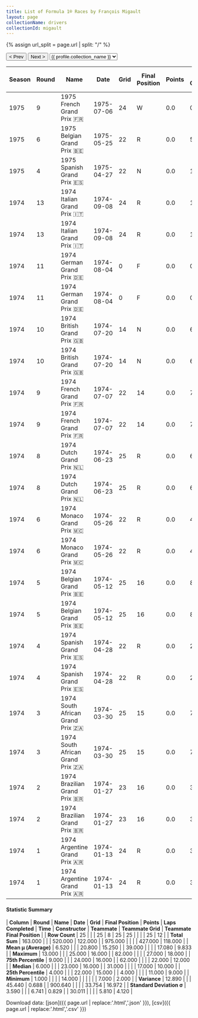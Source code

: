 ```yaml
---
title: List of Formula 1® Races by François Migault
layout: page
collectionName: drivers
collectionId: migault
---
```


{% assign url_split = page.url | split: "/" %}
<div id="collection-navigation">
<button onclick="selector.options[selector.selectedIndex-1].value && (window.location = selector.options[selector.selectedIndex-1].value);">&lt; Prev</button>
<button onclick="selector.options[selector.selectedIndex+1].value && (window.location = selector.options[selector.selectedIndex+1].value);">Next &gt;</button>
<select id="selector" onchange="this.options[this.selectedIndex].value && (window.location = this.options[this.selectedIndex].value);">
  {% for collectionId in site.data[page.collectionName].refs %}
    {% if collectionId == page.collectionId %}
      {% assign selected = "selected" %}
    {% else %}
      {% assign selected = "" %}
    {% endif %}
    {% assign profile = site.data[page.collectionName][collectionId].profile %}
    <option value="/f1/{{ page.collectionName }}/{{ collectionId }}/{{ url_split[4] }}" {{ selected }}>{{ profile.collection_name }}</option>
  {% endfor %}
</select>
</div>

| Season | Round | Name | Date | Grid | Final Position | Points | Laps Completed | Time | Constructor | Teammate | Teammate Grid | Teammate Final Position |
|--|--|--|--|--|--|--|--|--|--|--|--|--|
| 1975 | 9 | 1975 French Grand Prix 🇫🇷 | 1975-07-06 | 24 | W | 0.0 | 0 |   | Williams 🇬🇧 | [Jacques Laffite 🇫🇷](/f1/drivers/laffite) | 16 | 11 |
| 1975 | 6 | 1975 Belgian Grand Prix 🇧🇪 | 1975-05-25 | 22 | R | 0.0 | 57 |   | Embassy Hill 🇬🇧 | [Tony Brise 🇬🇧](/f1/drivers/brise) | 7 | R |
| 1975 | 4 | 1975 Spanish Grand Prix 🇪🇸 | 1975-04-27 | 22 | N | 0.0 | 18 |   | Lola 🇬🇧 | [Rolf Stommelen 🇩🇪](/f1/drivers/stommelen) | 9 | R |
| 1974 | 13 | 1974 Italian Grand Prix 🇮🇹 | 1974-09-08 | 24 | R | 0.0 | 1 |   | BRM 🇬🇧 | [Henri Pescarolo 🇫🇷](/f1/drivers/pescarolo) | 25 | R |
| 1974 | 13 | 1974 Italian Grand Prix 🇮🇹 | 1974-09-08 | 24 | R | 0.0 | 1 |   | BRM 🇬🇧 | [Jean-Pierre Beltoise 🇫🇷](/f1/drivers/beltoise) | 11 | R |
| 1974 | 11 | 1974 German Grand Prix 🇩🇪 | 1974-08-04 | 0 | F | 0.0 | 0 |   | BRM 🇬🇧 | [Henri Pescarolo 🇫🇷](/f1/drivers/pescarolo) | 24 | 10 |
| 1974 | 11 | 1974 German Grand Prix 🇩🇪 | 1974-08-04 | 0 | F | 0.0 | 0 |   | BRM 🇬🇧 | [Jean-Pierre Beltoise 🇫🇷](/f1/drivers/beltoise) | 15 | R |
| 1974 | 10 | 1974 British Grand Prix 🇬🇧 | 1974-07-20 | 14 | N | 0.0 | 62 |   | BRM 🇬🇧 | [Jean-Pierre Beltoise 🇫🇷](/f1/drivers/beltoise) | 23 | 12 |
| 1974 | 10 | 1974 British Grand Prix 🇬🇧 | 1974-07-20 | 14 | N | 0.0 | 62 |   | BRM 🇬🇧 | [Henri Pescarolo 🇫🇷](/f1/drivers/pescarolo) | 24 | R |
| 1974 | 9 | 1974 French Grand Prix 🇫🇷 | 1974-07-07 | 22 | 14 | 0.0 | 78 |   | BRM 🇬🇧 | [Jean-Pierre Beltoise 🇫🇷](/f1/drivers/beltoise) | 17 | 10 |
| 1974 | 9 | 1974 French Grand Prix 🇫🇷 | 1974-07-07 | 22 | 14 | 0.0 | 78 |   | BRM 🇬🇧 | [Henri Pescarolo 🇫🇷](/f1/drivers/pescarolo) | 19 | R |
| 1974 | 8 | 1974 Dutch Grand Prix 🇳🇱 | 1974-06-23 | 25 | R | 0.0 | 60 |   | BRM 🇬🇧 | [Jean-Pierre Beltoise 🇫🇷](/f1/drivers/beltoise) | 16 | R |
| 1974 | 8 | 1974 Dutch Grand Prix 🇳🇱 | 1974-06-23 | 25 | R | 0.0 | 60 |   | BRM 🇬🇧 | [Henri Pescarolo 🇫🇷](/f1/drivers/pescarolo) | 24 | R |
| 1974 | 6 | 1974 Monaco Grand Prix 🇲🇨 | 1974-05-26 | 22 | R | 0.0 | 4 |   | BRM 🇬🇧 | [Henri Pescarolo 🇫🇷](/f1/drivers/pescarolo) | 27 | R |
| 1974 | 6 | 1974 Monaco Grand Prix 🇲🇨 | 1974-05-26 | 22 | R | 0.0 | 4 |   | BRM 🇬🇧 | [Jean-Pierre Beltoise 🇫🇷](/f1/drivers/beltoise) | 11 | R |
| 1974 | 5 | 1974 Belgian Grand Prix 🇧🇪 | 1974-05-12 | 25 | 16 | 0.0 | 82 |   | BRM 🇬🇧 | [Jean-Pierre Beltoise 🇫🇷](/f1/drivers/beltoise) | 7 | 5 |
| 1974 | 5 | 1974 Belgian Grand Prix 🇧🇪 | 1974-05-12 | 25 | 16 | 0.0 | 82 |   | BRM 🇬🇧 | [Henri Pescarolo 🇫🇷](/f1/drivers/pescarolo) | 15 | R |
| 1974 | 4 | 1974 Spanish Grand Prix 🇪🇸 | 1974-04-28 | 22 | R | 0.0 | 27 |   | BRM 🇬🇧 | [Henri Pescarolo 🇫🇷](/f1/drivers/pescarolo) | 20 | 12 |
| 1974 | 4 | 1974 Spanish Grand Prix 🇪🇸 | 1974-04-28 | 22 | R | 0.0 | 27 |   | BRM 🇬🇧 | [Jean-Pierre Beltoise 🇫🇷](/f1/drivers/beltoise) | 11 | R |
| 1974 | 3 | 1974 South African Grand Prix 🇿🇦 | 1974-03-30 | 25 | 15 | 0.0 | 75 |   | BRM 🇬🇧 | [Jean-Pierre Beltoise 🇫🇷](/f1/drivers/beltoise) | 11 | 2 |
| 1974 | 3 | 1974 South African Grand Prix 🇿🇦 | 1974-03-30 | 25 | 15 | 0.0 | 75 |   | BRM 🇬🇧 | [Henri Pescarolo 🇫🇷](/f1/drivers/pescarolo) | 21 | 18 |
| 1974 | 2 | 1974 Brazilian Grand Prix 🇧🇷 | 1974-01-27 | 23 | 16 | 0.0 | 30 |   | BRM 🇬🇧 | [Jean-Pierre Beltoise 🇫🇷](/f1/drivers/beltoise) | 17 | 10 |
| 1974 | 2 | 1974 Brazilian Grand Prix 🇧🇷 | 1974-01-27 | 23 | 16 | 0.0 | 30 |   | BRM 🇬🇧 | [Henri Pescarolo 🇫🇷](/f1/drivers/pescarolo) | 22 | 14 |
| 1974 | 1 | 1974 Argentine Grand Prix 🇦🇷 | 1974-01-13 | 24 | R | 0.0 | 31 |   | BRM 🇬🇧 | [Jean-Pierre Beltoise 🇫🇷](/f1/drivers/beltoise) | 14 | 5 |
| 1974 | 1 | 1974 Argentine Grand Prix 🇦🇷 | 1974-01-13 | 24 | R | 0.0 | 31 |   | BRM 🇬🇧 | [Henri Pescarolo 🇫🇷](/f1/drivers/pescarolo) | 21 | 9 |

#### Statistic Summary

| **Column** | **Round** | **Name** | **Date** | **Grid** | **Final Position** | **Points** | **Laps Completed** | **Time** | **Constructor** | **Teammate** | **Teammate Grid** | **Teammate Final Position** |
| **Row Count** | 25 |  |  | 25 | 8 | 25 | 25 |  |  |  | 25 | 12 |
| **Total Sum** | 163.000 |  |  | 520.000 | 122.000 |  | 975.000 |  |  |  | 427.000 | 118.000 |
| **Mean μ (Average)** | 6.520 |  |  | 20.800 | 15.250 |  | 39.000 |  |  |  | 17.080 | 9.833 |
| **Maximum** | 13.000 |  |  | 25.000 | 16.000 |  | 82.000 |  |  |  | 27.000 | 18.000 |
| **75th Percentile** | 9.000 |  |  | 24.000 | 16.000 |  | 62.000 |  |  |  | 22.000 | 12.000 |
| **Median** | 6.000 |  |  | 23.000 | 16.000 |  | 31.000 |  |  |  | 17.000 | 10.000 |
| **25th Percentile** | 4.000 |  |  | 22.000 | 15.000 |  | 4.000 |  |  |  | 11.000 | 9.000 |
| **Minimum** | 1.000 |  |  |  | 14.000 |  |  |  |  |  | 7.000 | 2.000 |
| **Variance** | 12.890 |  |  | 45.440 | 0.688 |  | 900.640 |  |  |  | 33.754 | 16.972 |
| **Standard Deviation σ** | 3.590 |  |  | 6.741 | 0.829 |  | 30.011 |  |  |  | 5.810 | 4.120 |

Download data: [json]({{ page.url | replace:'.html','.json' }}), [csv]({{ page.url | replace:'.html','.csv' }})
